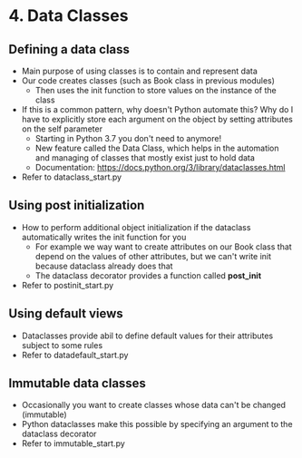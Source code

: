 # 4. Data Classes

## Defining a data class
- Main purpose of using classes is to contain and represent data
- Our code creates classes (such as Book class in previous modules)
    - Then uses the init function to store values on the instance of the class
- If this is a common pattern, why doesn't Python automate this? Why do I have to explicitly
store each argument on the object by setting attributes on the self parameter
    - Starting in Python 3.7 you don't need to anymore!
    - New feature called the Data Class, which helps in the automation and managing
    of classes that mostly exist just to hold data
    - Documentation: https://docs.python.org/3/library/dataclasses.html
- Refer to dataclass_start.py

## Using post initialization
- How to perform additional object initialization if the dataclass automatically writes the init 
function for you
  - For example we way want to create attributes on our Book class that depend on the values 
      of other attributes, but we can't write init because dataclass already does that
  - The dataclass decorator provides a function called __post_init__
- Refer to postinit_start.py

## Using default views
- Dataclasses provide abil to define default values for their attributes subject to some rules
- Refer to datadefault_start.py

## Immutable data classes
- Occasionally you want to create classes whose data can't be changed (immutable)
- Python dataclasses make this possible by specifying an argument to the dataclass decorator
- Refer to immutable_start.py

